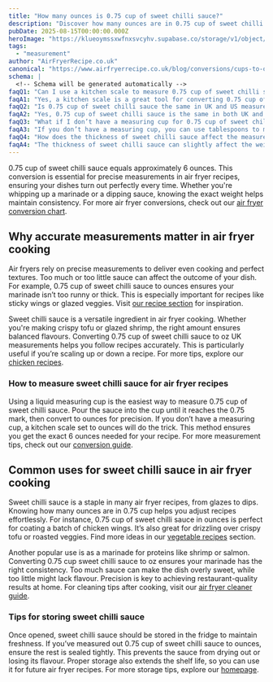 ```yaml
---
title: "How many ounces is 0.75 cup of sweet chilli sauce?"
description: "Discover how many ounces are in 0.75 cup of sweet chilli sauce with our easy UK conversion guide. Perfect for air fryer recipes!"
pubDate: 2025-08-15T00:00:00.000Z
heroImage: "https://klueoymssxwfnxsvcyhv.supabase.co/storage/v1/object/public/Shmucket/how-many-ounces-is-0-75-cup-of-sweet-chilli-sauce.webp"
tags:
  - "measurement"
author: "AirFryerRecipe.co.uk"
canonical: "https://www.airfryerrecipe.co.uk/blog/conversions/cups-to-ounces/how-many-ounces-is-0-75-cup-of-sweet-chilli-sauce"
schema: |
  <!-- Schema will be generated automatically -->
faqQ1: "Can I use a kitchen scale to measure 0.75 cup of sweet chilli sauce in ounces?"
faqA1: "Yes, a kitchen scale is a great tool for converting 0.75 cup of sweet chilli sauce to ounces. Simply set your scale to ounces, place a container on it, and tare the weight. Then, pour the sauce until it reaches 6 ounces, which is the equivalent of 0.75 cup. This method ensures accuracy, especially for air fryer recipes where precision matters."
faqQ2: "Is 0.75 cup of sweet chilli sauce the same in UK and US measurements?"
faqA2: "Yes, 0.75 cup of sweet chilli sauce is the same in both UK and US measurements, equating to approximately 6 ounces. However, always double-check your measuring tools, as some cups may vary slightly. For air fryer recipes, using a standard measuring cup or kitchen scale ensures consistency regardless of location."
faqQ3: "What if I don’t have a measuring cup for 0.75 cup of sweet chilli sauce?"
faqA3: "If you don’t have a measuring cup, you can use tablespoons to measure 0.75 cup of sweet chilli sauce. There are 16 tablespoons in a cup, so 0.75 cup would be 12 tablespoons. Alternatively, use a kitchen scale to measure 6 ounces directly. Both methods work well for air fryer recipes."
faqQ4: "How does the thickness of sweet chilli sauce affect the measurement in ounces?"
faqA4: "The thickness of sweet chilli sauce can slightly affect the weight, but 0.75 cup will generally be around 6 ounces. Thicker sauces may weigh a bit more, while runnier ones could be slightly lighter. For air fryer recipes, it’s best to measure by weight for the most accurate results."
---
```

<p>0.75 cup of sweet chilli sauce equals approximately 6 ounces. This conversion is essential for precise measurements in air fryer recipes, ensuring your dishes turn out perfectly every time. Whether you're whipping up a marinade or a dipping sauce, knowing the exact weight helps maintain consistency. For more air fryer conversions, check out our <a href=https://www.airfryerrecipe.co.uk/air-fryer-conversion-chart>air fryer conversion chart</a>.</p>

<h2>Why accurate measurements matter in air fryer cooking</h2>
<p>Air fryers rely on precise measurements to deliver even cooking and perfect textures. Too much or too little sauce can affect the outcome of your dish. For example, 0.75 cup of sweet chilli sauce to ounces ensures your marinade isn’t too runny or thick. This is especially important for recipes like sticky wings or glazed veggies. Visit <a href=https://www.airfryerrecipe.co.uk/recipes>our recipe section</a> for inspiration.</p>

<p>Sweet chilli sauce is a versatile ingredient in air fryer cooking. Whether you're making crispy tofu or glazed shrimp, the right amount ensures balanced flavours. Converting 0.75 cup of sweet chilli sauce to oz UK measurements helps you follow recipes accurately. This is particularly useful if you’re scaling up or down a recipe. For more tips, explore our <a href=https://www.airfryerrecipe.co.uk/recipe-category/chicken>chicken recipes</a>.</p>

<h3>How to measure sweet chilli sauce for air fryer recipes</h3>
<p>Using a liquid measuring cup is the easiest way to measure 0.75 cup of sweet chilli sauce. Pour the sauce into the cup until it reaches the 0.75 mark, then convert to ounces for precision. If you don’t have a measuring cup, a kitchen scale set to ounces will do the trick. This method ensures you get the exact 6 ounces needed for your recipe. For more measurement tips, check out our <a href=https://www.airfryerrecipe.co.uk/air-fryer-conversion-chart>conversion guide</a>.</p>

<h2>Common uses for sweet chilli sauce in air fryer cooking</h2>
<p>Sweet chilli sauce is a staple in many air fryer recipes, from glazes to dips. Knowing how many ounces are in 0.75 cup helps you adjust recipes effortlessly. For instance, 0.75 cup of sweet chilli sauce in ounces is perfect for coating a batch of chicken wings. It’s also great for drizzling over crispy tofu or roasted veggies. Find more ideas in our <a href=https://www.airfryerrecipe.co.uk/recipe-category/vegetables>vegetable recipes</a> section.</p>

<p>Another popular use is as a marinade for proteins like shrimp or salmon. Converting 0.75 cup sweet chilli sauce to oz ensures your marinade has the right consistency. Too much sauce can make the dish overly sweet, while too little might lack flavour. Precision is key to achieving restaurant-quality results at home. For cleaning tips after cooking, visit our <a href=https://www.airfryerrecipe.co.uk/air-fryer-cleaner>air fryer cleaner guide</a>.</p>

<h3>Tips for storing sweet chilli sauce</h3>
<p>Once opened, sweet chilli sauce should be stored in the fridge to maintain freshness. If you’ve measured out 0.75 cup of sweet chilli sauce to ounces, ensure the rest is sealed tightly. This prevents the sauce from drying out or losing its flavour. Proper storage also extends the shelf life, so you can use it for future air fryer recipes. For more storage tips, explore our <a href=https://www.airfryerrecipe.co.uk>homepage</a>.</p>
